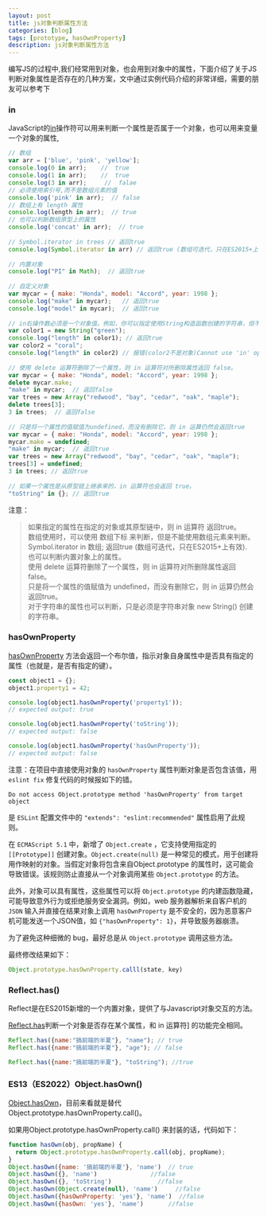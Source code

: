 ```yaml
---
layout: post
title: js对象判断属性方法
categories: [blog]
tags: [prototype, hasOwnProperty]
description: js对象判断属性方法
---
```


编写JS的过程中,我们经常用到对象，也会用到对象中的属性，下面介绍了关于JS判断对象属性是否存在的几种方案，文中通过实例代码介绍的非常详细，需要的朋友可以参考下

### in

JavaScript的[in](https://developer.mozilla.org/zh-CN/docs/Web/JavaScript/Reference/Operators/in)操作符可以用来判断一个属性是否属于一个对象，也可以用来变量一个对象的属性, 

``` js
// 数组
var arr = ['blue', 'pink', 'yellow'];
console.log(0 in arr);    //  true
console.log(1 in arr);    //  true
console.log(3 in arr);     //  falae 
// 必须使用索引号,而不是数组元素的值
console.log('pink' in arr);  // false
// 数组上有 length 属性
console.log(length in arr);  // true
// 也可以判断数组原型上的属性
console.log('concat' in arr);  // true
 
// Symbol.iterator in trees // 返回true 
console.log(Symbol.iterator in arr) // 返回true (数组可迭代，只在ES2015+上有效)
 
// 内置对象
console.log("PI" in Math);  // 返回true
 
// 自定义对象
var mycar = { make: "Honda", model: "Accord", year: 1998 };
console.log("make" in mycar);   // 返回true
console.log("model" in mycar);  // 返回true
 
// in右操作数必须是一个对象值。例如，你可以指定使用String构造函数创建的字符串，但不能指定字符串文字。
var color1 = new String("green");
console.log("length" in color1); // 返回true
var color2 = "coral";
console.log("length" in color2) // 报错(color2不是对象)Cannot use 'in' operator to search for 'length' in coral
 
// 使用 delete 运算符删除了一个属性，则 in 运算符对所删除属性返回 false。
var mycar = { make: "Honda", model: "Accord", year: 1998 };
delete mycar.make;
"make" in mycar;  // 返回false
var trees = new Array("redwood", "bay", "cedar", "oak", "maple");
delete trees[3];
3 in trees;  // 返回false
 
// 只是将一个属性的值赋值为undefined，而没有删除它，则 in 运算仍然会返回true
var mycar = { make: "Honda", model: "Accord", year: 1998 };
mycar.make = undefined;
"make" in mycar;  // 返回true
var trees = new Array("redwood", "bay", "cedar", "oak", "maple");
trees[3] = undefined;
3 in trees; // 返回true
 
// 如果一个属性是从原型链上继承来的，in 运算符也会返回 true。
"toString" in {}; // 返回true
```

注意：

>如果指定的属性在指定的对象或其原型链中，则 in 运算符 返回true。   
>数组使用时，可以使用 数组下标 来判断，但是不能使用数组元素来判断。   
>Symbol.iterator in 数组;     返回true (数组可迭代，只在ES2015+上有效).   
>也可以判断内置对象上的属性。   
>使用 delete 运算符删除了一个属性，则 in 运算符对所删除属性返回 false。    
>只是将一个属性的值赋值为 undefined，而没有删除它，则 in 运算仍然会返回true。   
>对于字符串的属性也可以判断，只是必须是字符串对象 new String() 创建的字符串。   


### hasOwnProperty

[hasOwnProperty](https://developer.mozilla.org/zh-CN/docs/Web/JavaScript/Reference/Global_Objects/Object/hasOwnProperty) 方法会返回一个布尔值，指示对象自身属性中是否具有指定的属性（也就是，是否有指定的键）。

```js
const object1 = {};
object1.property1 = 42;

console.log(object1.hasOwnProperty('property1'));
// expected output: true

console.log(object1.hasOwnProperty('toString'));
// expected output: false

console.log(object1.hasOwnProperty('hasOwnProperty'));
// expected output: false

```


注意：在项目中直接使用对象的 `hasOwnProperty` 属性判断对象是否包含该值，用`eslint fix` 修复代码的时候报如下的错。

```
Do not access Object.prototype method 'hasOwnProperty' from target object
```

是 `ESLint` 配置文件中的 `"extends": "eslint:recommended"` 属性启用了此规则。

在 `ECMAScript 5.1` 中，新增了 `Object.create` ，它支持使用指定的 `[[Prototype]]` 创建对象。`Object.create(null)` 是一种常见的模式，用于创建将用作映射的对象。当假定对象将包含来自Object.prototype 的属性时，这可能会导致错误。该规则防止直接从一个对象调用某些 `Object.prototype` 的方法。

此外，对象可以具有属性，这些属性可以将 `Object.prototype` 的内建函数隐藏，可能导致意外行为或拒绝服务安全漏洞。例如，web 服务器解析来自客户机的 `JSON` 输入并直接在结果对象上调用 `hasOwnProperty` 是不安全的，因为恶意客户机可能发送一个JSON值，如 `{"hasOwnProperty": 1}`，并导致服务器崩溃。

为了避免这种细微的 bug，最好总是从 `Object.prototype` 调用这些方法。

最终修改结果如下：

```js
Object.prototype.hasOwnProperty.calll(state, key)
```

### Reflect.has()

Reflect是在ES2015新增的一个内置对象，提供了与Javascript对象交互的方法。

[Reflect.has](https://developer.mozilla.org/zh-CN/docs/Web/JavaScript/Reference/Global_Objects/Reflect/has)判断一个对象是否存在某个属性，和 in 运算符] 的功能完全相同。

```js
Reflect.has({name:"搞前端的半夏"}, "name"); // true
Reflect.has({name:"搞前端的半夏"}, "age"); // false

Reflect.has({name:"搞前端的半夏"}, "toString"); //true
```


### ES13（ES2022）Object.hasOwn()

[Object.hasOwn](https://developer.mozilla.org/zh-CN/docs/Web/JavaScript/Reference/Global_Objects/Object/hasOwn)，目前来看就是替代Object.prototype.hasOwnProperty.call()。

如果用Object.prototype.hasOwnProperty.call() 来封装的话，代码如下：

```js
function hasOwn(obj, propName) {
  return Object.prototype.hasOwnProperty.call(obj, propName);
}
Object.hasOwn({name: '搞前端的半夏'}, 'name')  // true
Object.hasOwn({}, 'name')               //false
Object.hasOwn({}, 'toString')             //false
Object.hasOwn(Object.create(null), 'name')     //false
Object.hasOwn({hasOwnProperty: 'yes'}, 'name')  //false
Object.hasOwn({hasOwn: 'yes'}, 'name')		 //false
```

